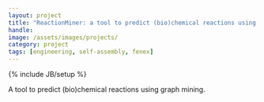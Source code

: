 ```yaml
---
layout: project
title: "ReactionMiner: a tool to predict (bio)chemical reactions using graph mining"
handle: 
image: /assets/images/projects/
category: project
tags: [engineering, self-assembly, fenex]
---
```

{% include JB/setup %}

A tool to predict (bio)chemical reactions using graph mining.